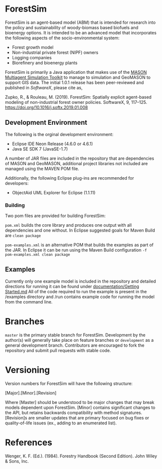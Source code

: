 # ForestSim

ForestSim is an agent-based model (ABM) that is intended for research into the policy and sustainability of woody-biomass based biofuels and bioenergy options. It is intended to be an advanced model that incorporates the following aspects of the socio-environmental system:

- Forest growth model
- Non-industrial private forest (NIPF) owners
- Logging companies
- Biorefinery and bioenergy plants

ForestSim is primarily a Java application that makes use of the [MASON Multiagent Simulation Toolkit](http://cs.gmu.edu/~eclab/projects/mason/) to manage to simulation and GeoMASON to support GIS data. The initial 1.0.1 release has been peer-reviewed and published in *SoftwareX*, please cite as,

Zupko, R., & Rouleau, M. (2019). ForestSim: Spatially explicit agent-based modeling of non-industrial forest owner policies. SoftwareX, 9, 117–125. https://doi.org/10.1016/j.softx.2019.01.008

## Development Environment

The following is the orginal development environment:

- Eclipse IDE Neon Release (4.6.0 or 4.6.1)
- Java SE SDK 7 (JavaSE-1.7)

A number of JAR files are included in the repository that are dependencies of MASON and GeoMASON, additional project libraries not included are managed using the MAVEN POM file.

Additionally, the following Eclipse plug-ins are recommended for developers:

- ObjectAid UML Explorer for Eclipse (1.1.11)

### Building

Two pom files are provided for building ForestSim:

`pom.xml` builds the core library and produces one output with all dependencies and one without. In Eclipse suggested goals for Maven Build are `clean package`

`pom-examples.xml` is an alternative POM that builds the examples as part of the JAR. In Eclipse it can be run using the Maven Build configuration `-f pom-examples.xml clean package`

## Examples

Currently only one example model is included in the repository and detailed directions for running it can be found under [documentation/Getting Started.md](https://github.com/forestsim-mtu/forestsim/blob/master/documentation/Getting%20Started.md) All of the code required to run the example is present in the /examples directory and /run contains example code for running the model from the command line. 

# Branches

`master` is the primary stable branch for ForestSim. Development by the author(s) will generally take place on feature branches or `development` as a general development branch. Contributors are encouraged to fork the repository and submit pull requests with stable code.

# Versioning

Version numbers for ForestSim will have the following structure:

[Major].[Minor].[Revision]

Where [Master] should be understood to be major changes that may break models dependent upon ForestSim. [Minor] contains significant changes to the API, but retains backwards compatibility with method signatures. [Revision]s are smaller updates that are primary focused on bug fixes or quality-of-life issues (ex., adding to an enumerated list).

# References

Wenger, K. F. (Ed.). (1984). Forestry Handbook (Second Edition). John Wiley & Sons, Inc.

